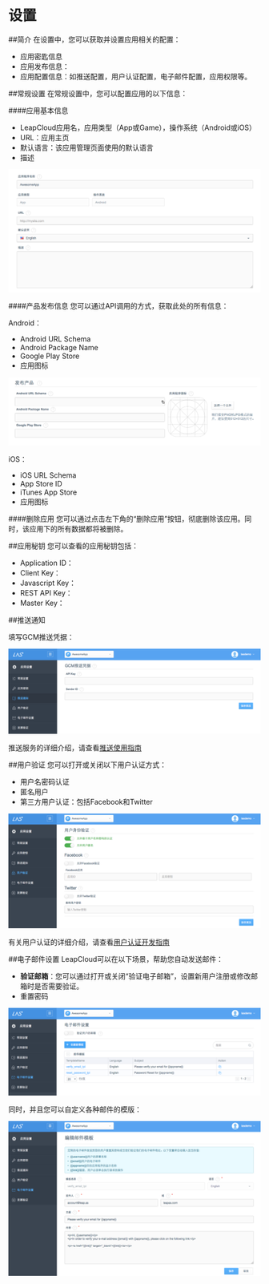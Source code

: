 # 设置
##简介
在设置中，您可以获取并设置应用相关的配置：

* 应用密匙信息
* 应用发布信息：
* 应用配置信息：如推送配置，用户认证配置，电子邮件配置，应用权限等。

##常规设置
在常规设置中，您可以配置应用的以下信息：

####应用基本信息
* LeapCloud应用名，应用类型（App或Game），操作系统（Android或iOS）
* URL：应用主页
* 默认语言：该应用管理页面使用的默认语言
* 描述

![imgSTGeneral1](../../../images/imgSTGeneral1.png)

####产品发布信息
您可以通过API调用的方式，获取此处的所有信息：

Android：

* Android URL Schema
* Android Package Name
* Google Play Store
* 应用图标

![imgSTGeneral2.png](../../../images/imgSTGeneral2.png)

iOS：

* iOS URL Schema
* App Store ID
* iTunes App Store
* 应用图标

####删除应用
您可以通过点击左下角的“删除应用”按钮，彻底删除该应用。同时，该应用下的所有数据都将被删除。

##应用秘钥
您可以查看的应用秘钥包括：

* Application ID：
* Client Key：
* Javascript Key：
* REST API Key：
* Master Key：

##推送通知

填写GCM推送凭据：

![imgSTPush.png](../../../images/imgSTPush.png)


推送服务的详细介绍，请查看[推送使用指南](..)

##用户验证
您可以打开或关闭以下用户认证方式：

* 用户名密码认证
* 匿名用户
* 第三方用户认证：包括Facebook和Twitter

![imgSTAuth.png](../../../images/imgSTAuth.png)

有关用户认证的详细介绍，请查看[用户认证开发指南](..)

##电子邮件设置
LeapCloud可以在以下场景，帮助您自动发送邮件：
* **验证邮箱**：您可以通过打开或关闭“验证电子邮箱”，设置新用户注册或修改邮箱时是否需要验证。
* 重置密码

![imgSTEmail.png](../../../images/imgSTEmail.png)

同时，并且您可以自定义各种邮件的模版：

![imgSTEmailTemplate.png](../../../images/imgSTEmailTemplate.png)





